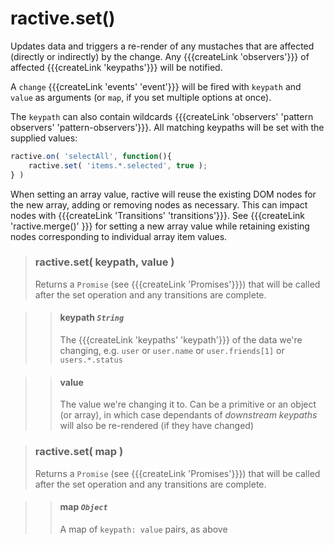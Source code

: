 # ractive.set()

Updates data and triggers a re-render of any mustaches that are affected (directly or indirectly) by the change. Any {{{createLink 'observers'}}} of affected {{{createLink 'keypaths'}}} will be notified.

A `change` {{{createLink 'events' 'event'}}} will be fired with `keypath` and `value` as arguments
(or `map`, if you set multiple options at once).

The `keypath` can also contain wildcards {{{createLink 'observers' 'pattern observers' 'pattern-observers'}}}.
All matching keypaths will be set with the supplied values:

```js
ractive.on( 'selectAll', function(){
	ractive.set( 'items.*.selected', true );
} )
```
When setting an array value, ractive will reuse the existing DOM nodes for the new array, adding or removing
nodes as necessary. This can impact nodes with {{{createLink 'Transitions' 'transitions'}}}. See
 {{{createLink 'ractive.merge()' }}} for setting a new array value while retaining existing
nodes corresponding to individual array item values.

> ### ractive.set( keypath, value )
> Returns a `Promise` (see {{{createLink 'Promises'}}}) that will be called after the set operation
and any transitions are complete.

> > #### **keypath** *`String`*
> > The {{{createLink 'keypaths' 'keypath'}}} of the data we're changing, e.g. `user` or `user.name`
> > or `user.friends[1]` or `users.*.status`

> > #### **value**
> > The value we're changing it to. Can be a primitive or an object (or array), in which case dependants of *downstream keypaths* will also be re-rendered (if they have changed)


> ### ractive.set( map )
> Returns a `Promise` (see {{{createLink 'Promises'}}}) that will be called after the set operation
and any transitions are complete.

> > #### **map** *`Object`*
> > A map of `keypath: value` pairs, as above
